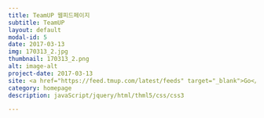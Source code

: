 ```yaml
---
title: TeamUP 웹피드페이지
subtitle: TeamUP
layout: default
modal-id: 5
date: 2017-03-13
img: 170313_2.jpg
thumbnail: 170313_2.png
alt: image-alt
project-date: 2017-03-13
site: <a href="https://feed.tmup.com/latest/feeds" target="_blank">Go</a>
category: homepage
description: javaScript/jquery/html/thml5/css/css3

---
```

